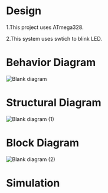 # Design
 1.This project uses ATmega328.
 
 2.This system uses swtich to blink LED.
# Behavior Diagram
![Blank diagram](https://user-images.githubusercontent.com/94215887/144366190-4952b482-4f0c-40cf-8398-8ada92070bdf.jpeg)
# Structural Diagram
![Blank diagram (1)](https://user-images.githubusercontent.com/94215887/144366226-d3822a39-89c1-421b-aa2a-6254ec3a29f6.jpeg)
# Block Diagram
![Blank diagram (2)](https://user-images.githubusercontent.com/94215887/144366258-c0cbde87-f1e1-4ce5-8e9b-a09c0b3c0e47.jpeg)
# Simulation


